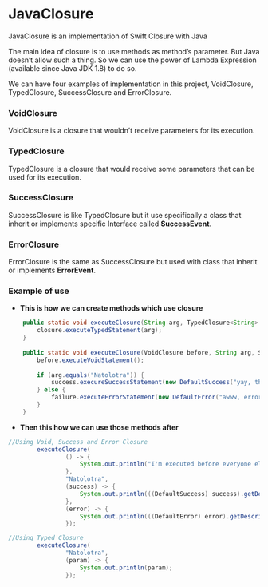 # JavaClosure
JavaClosure is an implementation of Swift Closure with Java 

The main idea of closure is to use methods as method’s parameter. But Java doesn’t allow such a thing. So we can use the power of Lambda Expression (available since Java JDK 1.8) to do so.

We can have four examples of implementation in this project, VoidClosure, TypedClosure, SuccessClosure and ErrorClosure.

### VoidClosure
VoidClosure is a closure that wouldn’t receive parameters for its execution.

### TypedClosure
TypedClosure is a closure that would receive some parameters that can be used for its execution.

### SuccessClosure
SuccessClosure is like TypedClosure but it use specifically a class that inherit or implements specific Interface called **SuccessEvent**.

### ErrorClosure
ErrorClosure is the same as SuccessClosure but used with class that inherit or implements **ErrorEvent**.

### Example of use
- **This is how we can create methods which use closure**
``` Java
	public static void executeClosure(String arg, TypedClosure<String> closure) {
		closure.executeTypedStatement(arg);
	}
	
	public static void executeClosure(VoidClosure before, String arg, SuccessClosure<SuccessEvent> success, ErrorClosure<ErrorEvent> failure) {
		before.executeVoidStatement();
		
		if (arg.equals("Natolotra")) {
			success.execureSuccessStatement(new DefaultSuccess("yay, this works"));
		} else {
			failure.executeErrorStatement(new DefaultError("awww, error occurs"));
		}
	}
```
- **Then this how we can use those methods after**
``` Java
//Using Void, Success and Error Closure
		executeClosure(
				() -> {
					System.out.println("I'm executed before everyone else");
				},
				"Natolotra",
				(success) -> {
					System.out.println(((DefaultSuccess) success).getDescription());
				},
				(error) -> {
					System.out.println(((DefaultError) error).getDescription());
				});
```

``` Java
//Using Typed Closure
		executeClosure(
				"Natolotra",
				(param) -> {
					System.out.println(param);
				});
```

